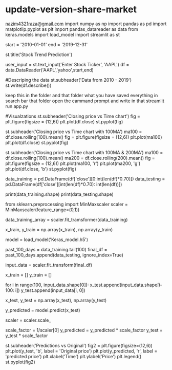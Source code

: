 # update-version-share-market
nazim4321raza@gmail.com
import numpy as np
import pandas as pd
import matplotlip.pyplot as plt
import pandas_datareader as data 
from keras.models import load_model
import streamlit as st

start = '2010-01-01'
end = '2019-12-31'  
 
st.title('Stock Trend Prediction')

user_input = st.text_input('Enter Stock Ticker', 'AAPL')
df = data.DataReader('AAPL','yahoo',start,end)

#Descriping the data
st.subheader('Data from 2010 - 2019')
st.write(df.describe())

keep this in the folder and that folder what you have 
saved everything in  search bar that folder open the
cammand prompt and write in that streamlit run app.py 

#Visualzations
st.subheader('Closing price vs Time chart')
fig = plt.figure(figsize = (12,6))
plt.plot(df.close)
st.pyplot(fig)

st.subheader('Closing price vs Time chart with 100MA')
ma100 = df.close.rolling(100).mean()
fig = plt.figure(figsize = (12,6))
plt.plot(ma100)
plt.plot(df.close)
st.pyplot(fig)


st.subheader('Closing price vs Time chart with 100MA & 200MA')
ma100 = df.close.rolling(100).mean()
ma200 = df.close.rolling(200).mean()
fig = plt.figure(figsize = (12,6))
plt.plot(ma100, 'r')
plt.plot(ma200, 'g')
plt.plot(df.close, 'b')
st.pyplot(fig)

data_training = pd.DataFrame(df['close'][0:int(len(df)*0.70)])
data_testing = pd.DataFrame(df['close'][int(len(df)*0.70): int(len(df))])

print(data_training.shape)
print(data_testing.shape)


from sklearn.preprocessing import MinMaxscaler
scaler = MinMaxscaler(feature_range=(0,1))

data_training_array = scaler.fit_tramsformer(data_training)



x_train, y_train = np.array(x_train), np.array(y_train)


model = load_model('Keras_model.h5')

past_100_days = data_training.tail(100)
final_df = past_100_days.append(data_testing, ignore_index=True)

input_data = scaler.fit_transform(final_df)

x_train = []
y_train = []

for i in range(100, input_data.shape[0]):
x_test.append(input_data.shape[i-100: i])
y_test.append(input_data[i, 0])



x_test, y_test = np.array(x_test), np.array(y_test)

y_predicted = model.predict(x_test)

scaler = scaler.scale_


scale_factor = 1/scaler[0]
y_predicted = y_predicted * scale_factor
y_test = y_test * scale_factor

st.subheader('Predictions vs Original')
fig2 = plt.figure(figsize=(12,6))
plt.plot(y_test, 'b', label = 'Original price')
plt.plot(y_predicted, 'r', label = 'predicted price')
plt.xlabel('Time')
plt.ylabel('Price')
plt.legend()
st.pyplot(fig2)

